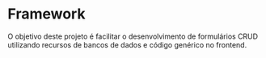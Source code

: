 # Framework

O objetivo deste projeto é facilitar o desenvolvimento de formulários CRUD utilizando recursos de bancos de dados e código genérico no frontend.